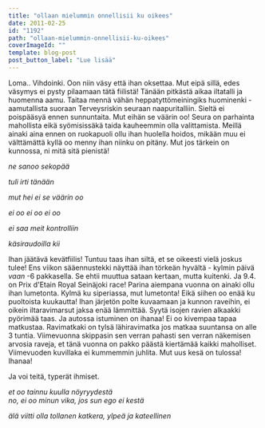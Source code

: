 ```yaml
---
title: "ollaan mielummin onnellisii ku oikees"
date: 2011-02-25
id: "1192"
path: "ollaan-mielummin-onnellisii-ku-oikees"
coverImageId: ""
template: blog-post
post_button_label: "Lue lisää"
---
```


Loma.. Vihdoinki. Oon niin väsy että ihan oksettaa. Mut eipä sillä, edes väsymys ei pysty pilaamaan tätä fiilistä! Tänään pitkästä aikaa iltatalli ja huomenna aamu. Taitaa mennä vähän heppatyttömeiningiks huominenki - aamutallista suoraan Terveysriskin seuraan naapuritalliin. Sieltä ei poispääsyä ennen sunnuntaita. Mut eihän se väärin oo! Seura on parhainta mahollista eikä syömisissäkä taida kauheemmin olla valittamista. Meillä ainaki aina ennen on ruokapuoli ollu ihan huolella hoidos, mikään muu ei välttämättä kyllä oo menny ihan niinku on pitäny. Mut jos tärkein on kunnossa, ni mitä sitä pienistä!

_ne sanoo sekopää_

_tuli irti tänään_

_mut hei ei se väärin oo_

_ei oo ei oo ei oo_

_ei saa meit kontrolliin_

_käsiraudoilla kii_

Ihan jäätävä kevätfiilis! Tuntuu taas ihan siltä, et se oikeesti vielä joskus tulee! Ens viikon sääennustekki näyttää ihan törkeän hyvältä - kylmin päivä _vaan_ -6 pakkasella. Se ehtii muuttua sataan kertaan, mutta kuitenki. Ja 9.4. on Prix d'Etain Royal Seinäjoki race! Parina aiempana vuonna on ainaki ollu ihan lumetonta. Kylmä ku siperiassa, mut lumetonta! Eikä siihen oo enää ku puoltoista kuukautta! Ihan järjetön polte kuvaamaan ja kunnon raveihin, ei oikein iltaravimarsut jaksa enää lämmittää. Syytä isojen ravien alkaakki pyörimää taas. Ja autossa istuminen on ihanaa! Ei oo kivempaa tapaa matkustaa. Ravimatkaki on tylsä lähiravimatka jos matkaa suuntansa on alle 3 tuntia. Viimevuonna skippasin sen verran pahasti sen verran näkemisen arvosia raveja, et tänä vuonna on pakko päästä kiertämää kaikki maholliset. Viimevuoden kuvillaka ei kummemmin juhlita. Mut uus kesä on tulossa! Ihanaa!

Ja voi teitä, typerät ihmiset.

_et oo tainnu kuulla nöyryydestä  
no, ei oo minun vika, jos sun ego ei kestä_

_älä viitti olla tollanen katkera, ylpeä ja kateellinen_
